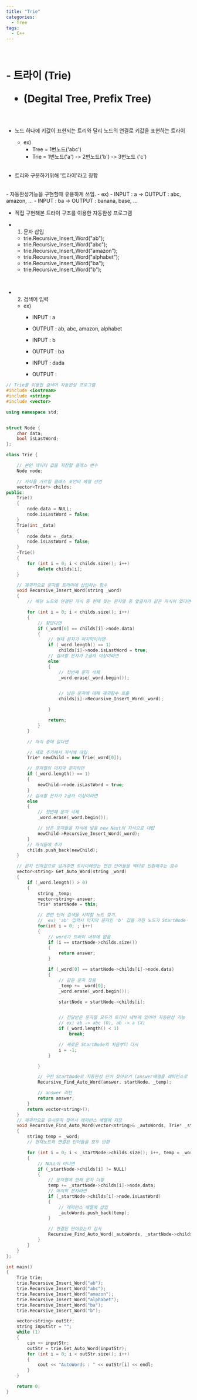 ```yaml
---
title: "Trie"
categories:
  - Tree
tags:
  - C++
---
```

<br>

<h1>
- 트라이 (Trie)

  - (Degital Tree, Prefix Tree)
</h1>

<br>

- 노드 하나에 키값이 표현되는 트리와 달리 노드의 연결로 키값을 표현하는 트라이
  - ex) 
    - Tree = 1번노드('abc') 
    - Trie = 1번노드('a') -> 2번노드('b') -> 3번노드 ('c')
  
  <br>
- 트리와 구분하기위해 '트라이'라고 칭함

<br>
- 자동완성기능을 구현할때 유용하게 쓰임.
  - ex)
    - INPUT : a -> OUTPUT : abc, amazon, ... 
    - INPUT : ba -> OUTPUT : banana, base, ... 

- 직접 구현해본 트라이 구조를 이용한 자동완성 프로그램

- 1. 문자 삽입 
  - trie.Recursive_Insert_Word("ab");
  - trie.Recursive_Insert_Word("abc");
  - trie.Recursive_Insert_Word("amazon");
  - trie.Recursive_Insert_Word("alphabet");
  - trie.Recursive_Insert_Word("ba");
  - trie.Recursive_Insert_Word("b");

<br>

- 2. 검색어 입력 

  - ex) 
    - INPUT : a 
    - OUTPUT : ab, abc, amazon, alphabet
  
    - INPUT : b
    - OUTPUT : ba
    - INPUT : dada
    - OUTPUT : 


``` cpp
// Trie를 이용한 검색어 자동완성 프로그램
#include <iostream>
#include <string>
#include <vector>

using namespace std;


struct Node {
	char data;
	bool isLastWord;
};

class Trie {

	// 본인 데이터 값을 저장할 클래스 변수
	Node node;

	// 자식을 가르킬 클래스 포인터 배열 선언
	vector<Trie*> childs;
public:
	Trie()
	{
		node.data = NULL;
		node.isLastWord = false;
	}
	Trie(int _data)
	{
		node.data = _data;
		node.isLastWord = false;
	}
	~Trie()
	{
		for (int i = 0; i < childs.size(); i++)
			delete childs[i];
	}

	// 재귀적으로 문자를 트라이에 삽입하는 함수
	void Recursive_Insert_Word(string _word)
	{
		// 해당 노드와 연결된 자식 중 현재 찾는 문자열 중 앞글자가 같은 자식이 있다면

		for (int i = 0; i < childs.size(); i++)
		{
			// 찾았다면
			if (_word[0] == childs[i]->node.data)
			{
				// 현재 문자가 마지막이라면
				if (_word.length() == 1)
					childs[i]->node.isLastWord = true;
				// 검사할 문자가 2글자 이상이라면
				else
				{
					// 첫번째 문자 삭제
					_word.erase(_word.begin());


					// 남은 문자에 대해 재귀함수 호출
					childs[i]->Recursive_Insert_Word(_word);

				}

				return;
			}
		}

		// 자식 중에 없다면

		// 새로 추가해서 자식에 대입
		Trie* newChild = new Trie(_word[0]);

		// 문자열의 마지막 문자라면
		if (_word.length() == 1)
		{
			newChild->node.isLastWord = true;
		}
		// 검사할 문자가 2글자 이상이라면
		else
		{
			// 첫번쨰 문자 삭제
			_word.erase(_word.begin());

			// 남은 문자들을 자식에 넣을 new Next의 자식으로 대입
			newChild->Recursive_Insert_Word(_word);
		}
		// 자식들에 추가
		childs.push_back(newChild);
	}

	// 문자 인자값으로 넘겨주면 트라이에있는 연관 단어들을 벡터로 반환해주는 함수
	vector<string> Get_Auto_Word(string _word)
	{
		if (_word.length() > 0)
		{
			string _temp;
			vector<string> answer;
			Trie* startNode = this;

			// 관련 단어 검색을 시작할 노드 찾기.
			//	ex) 'ab' 입력시 마지막 문자인 'b' 값을 가진 노드가 StartNode
			for(int i = 0; ; i++)
			{
				// word가 트라이 내부에 없음
				if (i == startNode->childs.size())
				{
					return answer;
				}

				if (_word[0] == startNode->childs[i]->node.data)
				{
					// 같은 문자 찾음
					_temp += _word[0];
					_word.erase(_word.begin());

					startNode = startNode->childs[i];


					// 전달받은 문자열 모두가 트라이 내부에 있어야 자동완성 가능
					// ex) ab -> abc (O), ab -> a (X)
					if (_word.length() < 1)
						break;

					// 새로운 StartNode의 처음부터 다시
					i = -1;
				}

			}

			// 구한 StartNode로 자동완성 단어 찾아오기 (answer배열을 레퍼런스로 넘겨줘서 answer에 저장됨)
			Recursive_Find_Auto_Word(answer, startNode, _temp);

			// answer 리턴
			return answer;
		}
		return vector<string>();
	}
	// 재귀적으로 유사문자 찾아서 레퍼런스 배열에 저장
	void Recursive_Find_Auto_Word(vector<string>& _autoWords, Trie* _startNode, string _word)
	{
		string temp = _word;
		// 현재노드와 연결된 단어들을 모두 반환

		for (int i = 0; i < _startNode->childs.size(); i++, temp = _word)
		{
			// NULL이 아니면
			if (_startNode->childs[i] != NULL)
			{
				// 문자열에 현재 문자 더함
				temp += _startNode->childs[i]->node.data;
				// 마지막 문자라면
				if (_startNode->childs[i]->node.isLastWord)
				{
					// 레퍼런스 배열에 삽입
					_autoWords.push_back(temp);
				}

				// 연결된 단어있는지 검사
				Recursive_Find_Auto_Word(_autoWords, _startNode->childs[i], temp);
			}
		}
	}
};

int main()
{
	Trie trie;
	trie.Recursive_Insert_Word("ab");
	trie.Recursive_Insert_Word("abc");
	trie.Recursive_Insert_Word("amazon");
	trie.Recursive_Insert_Word("alphabet");
	trie.Recursive_Insert_Word("ba");
	trie.Recursive_Insert_Word("b");

	vector<string> outStr;
	string inputStr = "";
	while (1)
	{
		cin >> inputStr;
		outStr = trie.Get_Auto_Word(inputStr);
		for (int i = 0; i < outStr.size(); i++)
		{
			cout << "AutoWords : " << outStr[i] << endl;
		}
	}

	return 0;
}


```